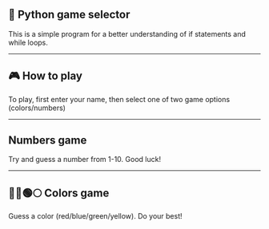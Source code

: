 🐍 Python game selector
---
This is a simple program for a better understanding of if statements and while loops.

---
🎮 How to play
---
To play, first enter your name, then select one of two game options (colors/numbers)

---
Numbers game
---
Try and guess a number from 1-10. Good luck!

---
🔴🔵🟢🌕 Colors game
---
Guess a color (red/blue/green/yellow). Do your best!

